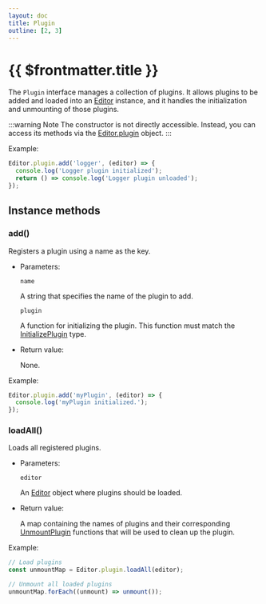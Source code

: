 ```yaml
---
layout: doc
title: Plugin
outline: [2, 3]
---
```


# {{ $frontmatter.title }}

The `Plugin` interface manages a collection of plugins. It allows plugins to be added and loaded into an [Editor](/reference/editor.md) instance, and it handles the initialization and unmounting of those plugins.

:::warning Note
The constructor is not directly accessible. Instead, you can access its methods via the [Editor.plugin](/reference/editor.md#plugin) object.
:::

Example:

```js
Editor.plugin.add('logger', (editor) => {
  console.log('Logger plugin initialized');
  return () => console.log('Logger plugin unloaded');
});
```


## Instance methods

### add()

Registers a plugin using a name as the key.

* Parameters:

  `name`

  A string that specifies the name of the plugin to add.

  `plugin`

  A function for initializing the plugin. This function must match the [InitializePlugin](/reference/types.md#initializeplugin) type.

* Return value:

  None.

Example:

```js
Editor.plugin.add('myPlugin', (editor) => {
  console.log('myPlugin initialized.');
});
```


### loadAll()

Loads all registered plugins.

* Parameters:

  `editor`

  An [Editor](/reference/editor.md) object where plugins should be loaded.

* Return value:

  A map containing the names of plugins and their corresponding [UnmountPlugin](/reference/types.md#unmountplugin) functions that will be used to clean up the plugin.

Example:

```js
// Load plugins
const unmountMap = Editor.plugin.loadAll(editor);

// Unmount all loaded plugins
unmountMap.forEach((unmount) => unmount());
```
